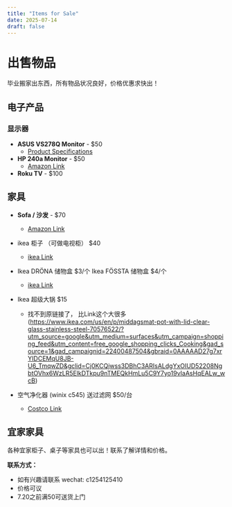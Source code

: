 ```yaml
---
title: "Items for Sale"
date: 2025-07-14
draft: false
---
```


# 出售物品

毕业搬家出东西，所有物品状况良好，价格优惠求快出！

## 电子产品

### 显示器

- **ASUS VS278Q Monitor** - $50
  - [Product Specifications](https://www.displayspecifications.com/en/model/dfd2d1d)
- **HP 240a Monitor** - $50
  - [Amazon Link](https://www.amazon.com/dp/B072M34RQC?ref_=ppx_hzod_title_dt_b_fed_asin_title_0_0)
- **Roku TV** - $100 

## 家具

- **Sofa / 沙发** - $70
  - [Amazon Link](https://www.amazon.com/dp/B07GWJXTSR?ref_=ppx_hzsearch_conn_dt_b_fed_asin_title_1)

- ikea 柜子 （可做电视柜） $40
  - [ikea Link](https://www.ikea.com/us/en/p/kallax-shelf-unit-black-brown-20275885/)

- Ikea DRÖNA 储物盒 $3/个    Ikea FÖSSTA 储物盒 $4/个
  - [ikea Link](https://www.ikea.com/us/en/p/droena-box-black-60508430/)


- Ikea 超级大锅 $15
  - 找不到原链接了， 比Link这个大很多 (https://www.ikea.com/us/en/p/middagsmat-pot-with-lid-clear-glass-stainless-steel-70576522/?utm_source=google&utm_medium=surfaces&utm_campaign=shopping_feed&utm_content=free_google_shopping_clicks_Cooking&gad_source=1&gad_campaignid=22400487504&gbraid=0AAAAAD27g7xrYIDCEMqU8JB-U6_TmqwZD&gclid=Cj0KCQjwss3DBhC3ARIsALdgYxOIUD52208NgbtOVhx6WzLR5ElkDTkpu9nTMEQkHmLu5C9Y7yo19vIaAsHqEALw_wcB)

- 空气净化器 (winix c545) 送过滤网 $50/台
  - [Costco Link](https://www.costco.ca/winix-c545-air-purifier-with-true-hepa-filter-set.product.4000175806.html)

## 宜家家具

各种宜家柜子、桌子等家具也可以出！联系了解详情和价格。

**联系方式：**
- 如有兴趣请联系 wechat: c1254125410
- 价格可议
- 7.20之前满50可送货上门